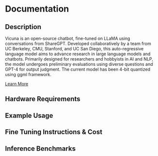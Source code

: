 # Documentation

## Description

Vicuna is an open-source chatbot, fine-tuned on LLaMA using conversations from ShareGPT. Developed collaboratively by a team from UC Berkeley, CMU, Stanford, and UC San Diego, this auto-regressive language model aims to advance research in large language models and chatbots. Primarily designed for researchers and hobbyists in AI and NLP, the model undergoes preliminary evaluations using diverse questions and GPT-4 for output judgment. The current model has been 4-bit quantized using ggml framework.

[Learn More](https://vicuna.lmsys.org/)

## Hardware Requirements

## Example Usage

## Fine Tuning Instructions & Cost

## Inference Benchmarks

